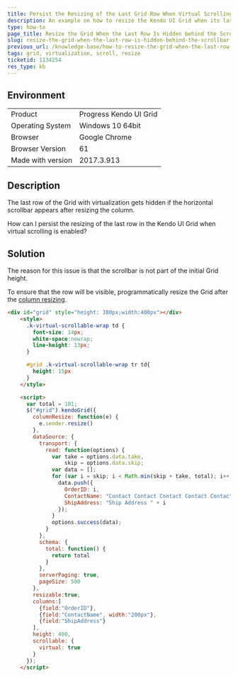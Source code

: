 ```yaml
---
title: Persist the Resizing of the Last Grid Row When Virtual Scrolling Is Enabled
description: An example on how to resize the Kendo UI Grid when its last row is hidden behind the scrollbar.
type: how-to
page_title: Resize the Grid When the Last Row Is Hidden behind the Scrollbar | Kendo UI Grid
slug: resize-the-grid-when-the-last-row-is-hidden-behind-the-scrollbar
previous_url: /knowledge-base/how-to-resize-the-grid-when-the-last-row-is-hidden-behind-the-scrollbar
tags: grid, virtualization, scroll, resize
ticketid: 1134254
res_type: kb
---
```


## Environment

<table>
 <tr>
  <td>Product</td>
  <td>Progress Kendo UI Grid</td>
 </tr>
 <tr>
  <td>Operating System</td>
  <td>Windows 10 64bit</td>
 </tr>
 <tr>
  <td>Browser</td>
  <td>Google Chrome</td>
 </tr>
 <tr>
  <td>Browser Version</td>
  <td>61</td>
 </tr>
  <tr>
  <td>Made with version</td>
  <td>2017.3.913</td>
 </tr>
</table>


## Description

The last row of the Grid with virtualization gets hidden if the horizontal scrollbar appears after resizing the column.

How can I persist the resizing of the last row in the Kendo UI Grid when virtual scrolling is enabled?

## Solution

The reason for this issue is that the scrollbar is not part of the initial Grid height.

To ensure that the row will be visible, programmatically resize the Grid after the [column resizing](https://docs.telerik.com/kendo-ui/api/javascript/ui/grid#events-columnResize).

```html
<div id="grid" style="height: 380px;width:400px"></div>
    <style>
      .k-virtual-scrollable-wrap td {
        font-size: 14px;        
        white-space:nowrap;
        line-height: 13px;
      }

      #grid .k-virtual-scrollable-wrap tr td{
        height: 15px
      }
    </style>

    <script>
      var total = 101;
      $("#grid").kendoGrid({
        columnResize: function(e) {
          e.sender.resize()
        },
        dataSource: {
          transport: {
            read: function(options) {
              var take = options.data.take,
                  skip = options.data.skip;
              var data = [];
              for (var i = skip; i < Math.min(skip + take, total); i++) {
                data.push({
                  OrderID: i,
                  ContactName: "Contact Contact Contact Contact Contact Contact Contact Contact Contact " + i,
                  ShipAddress: "Ship Address " + i
                });
              }
              options.success(data);
            }
          },
          schema: {
            total: function() {
              return total
            }
          },
          serverPaging: true,
          pageSize: 500
        },
        resizable:true,
        columns:[
          {field:"OrderID"},
          {field:"ContactName", width:"200px"},
          {field:"ShipAddress"}
        ],
        height: 400,
        scrollable: {
          virtual: true
        }
      });
    </script>
```
